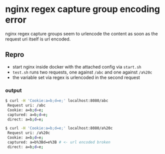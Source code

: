 # nginx regex capture group encoding error

nginx regex capture groups seem to urlencode the content as soon as the request uri itself is url encoded.

## Repro

* start nginx inside docker with the attached config via `start.sh`
* `test.sh` runs two requests, one against `/abc` and one against `/a%20c`
* the variable set via regex is urlencoded in the second request

### output

```bash
$ curl -H 'Cookie:a=b;d=e;' localhost:8080/abc
 Request uri: /abc 
 Cookie: a=b;d=e; 
 captured: a=b;d=e; 
 direct: a=b;d=e; 

$ curl -H 'Cookie:a=b;d=e;' localhost:8080/a%20c
 Request uri: /a%20c 
 Cookie: a=b;d=e; 
 captured: a=b%3Bd=e%3B # <- url encoded broken
 direct: a=b;d=e; 
```
